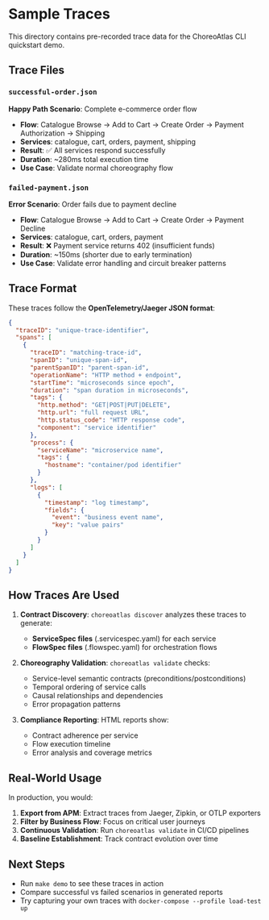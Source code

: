 # Sample Traces

This directory contains pre-recorded trace data for the ChoreoAtlas CLI quickstart demo.

## Trace Files

### `successful-order.json`
**Happy Path Scenario**: Complete e-commerce order flow
- **Flow**: Catalogue Browse → Add to Cart → Create Order → Payment Authorization → Shipping
- **Services**: catalogue, cart, orders, payment, shipping
- **Result**: ✅ All services respond successfully
- **Duration**: ~280ms total execution time
- **Use Case**: Validate normal choreography flow

### `failed-payment.json` 
**Error Scenario**: Order fails due to payment decline
- **Flow**: Catalogue Browse → Add to Cart → Create Order → Payment Decline
- **Services**: catalogue, cart, orders, payment
- **Result**: ❌ Payment service returns 402 (insufficient funds)
- **Duration**: ~150ms (shorter due to early termination)
- **Use Case**: Validate error handling and circuit breaker patterns

## Trace Format

These traces follow the **OpenTelemetry/Jaeger JSON format**:

```json
{
  "traceID": "unique-trace-identifier",
  "spans": [
    {
      "traceID": "matching-trace-id", 
      "spanID": "unique-span-id",
      "parentSpanID": "parent-span-id",
      "operationName": "HTTP method + endpoint",
      "startTime": "microseconds since epoch",
      "duration": "span duration in microseconds",
      "tags": {
        "http.method": "GET|POST|PUT|DELETE",
        "http.url": "full request URL",
        "http.status_code": "HTTP response code",
        "component": "service identifier"
      },
      "process": {
        "serviceName": "microservice name",
        "tags": {
          "hostname": "container/pod identifier"
        }
      },
      "logs": [
        {
          "timestamp": "log timestamp",
          "fields": {
            "event": "business event name",
            "key": "value pairs"
          }
        }
      ]
    }
  ]
}
```

## How Traces Are Used

1. **Contract Discovery**: `choreoatlas discover` analyzes these traces to generate:
   - **ServiceSpec files** (.servicespec.yaml) for each service
   - **FlowSpec files** (.flowspec.yaml) for orchestration flows

2. **Choreography Validation**: `choreoatlas validate` checks:
   - Service-level semantic contracts (preconditions/postconditions)
   - Temporal ordering of service calls
   - Causal relationships and dependencies  
   - Error propagation patterns

3. **Compliance Reporting**: HTML reports show:
   - Contract adherence per service
   - Flow execution timeline
   - Error analysis and coverage metrics

## Real-World Usage

In production, you would:

1. **Export from APM**: Extract traces from Jaeger, Zipkin, or OTLP exporters
2. **Filter by Business Flow**: Focus on critical user journeys
3. **Continuous Validation**: Run `choreoatlas validate` in CI/CD pipelines
4. **Baseline Establishment**: Track contract evolution over time

## Next Steps

- Run `make demo` to see these traces in action
- Compare successful vs failed scenarios in generated reports
- Try capturing your own traces with `docker-compose --profile load-test up`